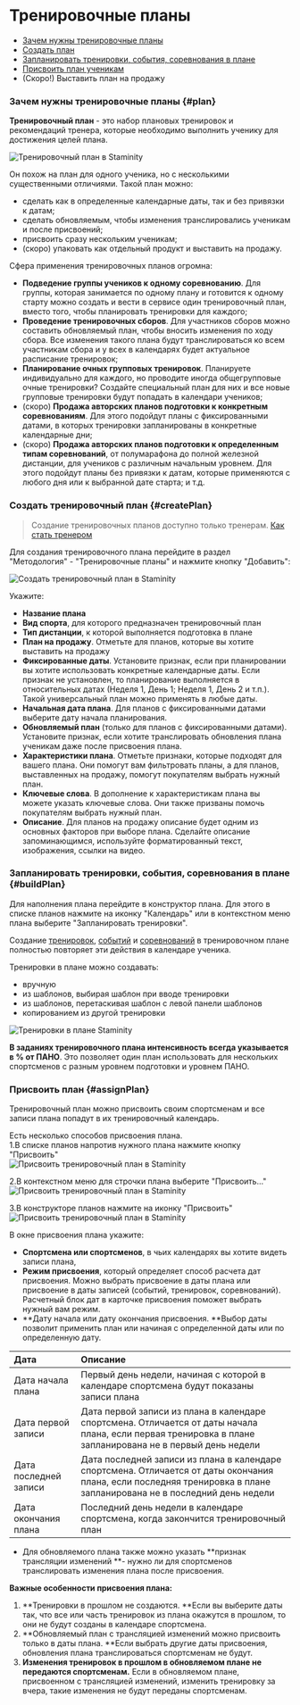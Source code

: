 # Тренировочные планы

* [Зачем нужны тренировочные планы](#plan)
* [Создать план](#createPlan)
* [Запланировать тренировки, события, соревнования в плане](#buildPlan)
* [Присвоить план ученикам](#assignPlan)
* \(Скоро!\) Выставить план на продажу

### Зачем нужны тренировочные планы {#plan}

**Тренировочный план** - это набор плановых тренировок и рекомендаций тренера, которые необходимо выполнить ученику для достижения целей плана.

![Тренировочный план в Staminity](https://content.staminity.com/assets/images/methodology/training-plan-builder.png)

Он похож на план для одного ученика, но с несколькими существенными отличиями. Такой план можно:

* сделать как в определенные календарные даты, так и без привязки к датам;
* сделать обновляемым, чтобы изменения транслировались ученикам и после присвоений;
* присвоить сразу нескольким ученикам;
* \(скоро\) упаковать как отдельный продукт и выставить на продажу.

Сфера применения тренировочных планов огромна:

* **Подведение группы учеников к одному соревнованию**. Для группы, которая занимается по одному плану и готовится к одному старту можно создать и вести в сервисе один тренировочный план, вместо того, чтобы планировать тренировки для каждого;
* **Проведение тренировочных сборов**. Для участников сборов можно составить обновляемый план, чтобы вносить изменения по ходу сбора. Все изменения такого плана будут транслироваться ко всем участникам сбора и у всех в календарях будет актуальное расписание тренировок;
* **Планирование очных групповых тренировок**. Планируете индивидуально для каждого, но проводите иногда общегрупповые очные тренировки? Создайте специальный план для них и все новые групповые тренировки будут попадать в календари учеников;
* \(скоро\) **Продажа авторских планов подготовки к конкретным соревнованиям**. Для этого подойдут планы с фиксированными датами, в которых тренировки запланированы в конкретные календарные дни;
* \(скоро\) **Продажа авторских планов подготовки к определенным типам соревнований**, от полумарафона до полной железной дистанции, для учеников с различным начальным уровнем. Для этого подойдут планы без привязки к датам, которые применяются с любого дня или к выбранной дате старта;
  и т.д.

### Создать тренировочный план {#createPlan}

> Создание тренировочных планов доступно только тренерам. [Как стать тренером](/coaches/coaches-and-club-coaches.md#coach)

Для создания тренировочного плана перейдите в раздел "Методология" - "Тренировочные планы" и нажмите кнопку "Добавить":

![Создать тренировочный план в Staminity](https://content.staminity.com/assets/images/methodology/training-plan-create.png)

Укажите:

* **Название плана**
* **Вид спорта**, для которого предназначен тренировочный план
* **Тип дистанции**, к которой выполняется подготовка в плане
* **План на продажу**. Отметьте для планов, которые вы хотите выставить на продажу
* **Фиксированные даты**. Установите признак, если при планировании вы хотите использовать конкретные календарные даты. Если признак не установлен, то планирование выполняется в относительных датах \(Неделя 1, День 1; Неделя 1, День 2 и т.п.\). Такой универсальный план можно применять в любые даты.
* **Начальная дата плана**. Для планов с фиксированными датами выберите дату начала планирования.
* **Обновляемый план** \(только для планов с фиксированными датами\). Установите признак, если хотите транслировать обновления плана ученикам даже после присвоения плана. 
* **Характеристики плана**. Отметьте признаки, которые подходят для вашего плана. Они помогут вам фильтровать планы, а для планов, выставленных на продажу, помогут покупателям выбрать нужный план.
* **Ключевые слова**. В дополнение к характеристикам плана вы можете указать ключевые слова. Они также призваны помочь покупателям выбрать нужный план.
* **Описание**. Для планов на продажу описание будет одним из основных факторов при выборе плана. Сделайте описание запоминающимся, используйте форматированный текст, изображения, ссылки на видео. 

### Запланировать тренировки, события, соревнования в плане {#buildPlan}

Для наполнения плана перейдите в конструктор плана. Для этого в списке планов нажмите на иконку "Календарь" или в контекстном меню плана выберите "Запланировать тренировки".

Создание [тренировок](/basics/create-plan-activity.md), [событий](/basics/create-record.md) и [соревнований](/basics/competition.md) в тренировочном плане полностью повторяет эти действия в календаре ученика.

Тренировки в плане можно создавать:

* вручную
* из шаблонов, выбирая шаблон при вводе тренировки
* из шаблонов, перетаскивая шаблон с левой панели шаблонов
* копированием из другой тренировки

![Тренировки в плане Staminity](https://content.staminity.com/assets/images/methodology/training-plan-copy-paste.gif)

**В заданиях тренировочного плана интенсивность всегда указывается в % от ПАНО**. Это позволяет один план использовать для нескольких спортсменов с разным уровнем подготовки и уровнем ПАНО.

### Присвоить план {#assignPlan}

Тренировочный план можно присвоить своим спортсменам и все записи плана попадут в их тренировочный календарь.

Есть несколько способов присвоения плана.   
1.В списке планов напротив нужного плана нажмите кнопку "Присвоить"  
![Присвоить тренировочный план в Staminity](https://content.staminity.com/assets/images/methodology/training-plan-assign-from-list.png)

2.В контекстном меню для строчки плана выберите "Присвоить..."   
![Присвоить тренировочный план в Staminity](https://content.staminity.com/assets/images/methodology/training-plan-assign-from-menu.png)

3.В конструкторе планов нажмите на иконку "Присвоить"  
![Присвоить тренировочный план в Staminity](https://content.staminity.com/assets/images/methodology/training-plan-assign-from-builder.gif)

В окне присвоения плана укажите:

* **Спортсмена или спортсменов**, в чьих календарях вы хотите видеть записи плана,
* **Режим присвоения**, который определяет способ расчета дат присвоения. Можно выбрать присвоение в даты плана или присвоение в даты записей \(событий, тренировок, соревнований\). Расчетный блок дат в карточке присвоения поможет выбрать нужный вам режим.
* **Дату начала или дату окончания присвоения. **Выбор даты позволит применить план или начиная с определенной даты или по определенную дату. 

| Дата | Описание |
| :--- | :--- |
| Дата начала плана | Первый день недели, начиная с которой в календаре спортсмена будут показаны записи плана |
| Дата первой записи | Дата первой записи из плана в календаре спортсмена. Отличается от даты начала плана, если первая тренировка в плане запланирована не в первый день недели |
| Дата последней записи | Дата последней записи из плана в календаре спортсмена. Отличается от даты окончания плана, если последняя тренировка в плане запланирована не в последний день недели |
| Дата окончания плана | Последний день недели в календаре спортсмена, когда закончится тренировочный план |

* Для обновляемого плана также можно указать **признак трансляции изменений **- нужно ли для спортсменов транслировать изменения плана после присвоения.



**Важные особенности присвоения плана:**

1. **Тренировки в прошлом не создаются. **Если вы выберите даты так, что все или часть тренировок из плана окажутся в прошлом, то они не будут созданы в календаре спортсмена.
2. **Обновляемый план с трансляцией изменений можно присвоить только в даты плана. **Если выбрать другие даты присвоения, обновления плана транслироваться спортсменам не будут. 
3. **Изменения тренировок в прошлом в обновляемом плане не передаются спортсменам.** Если в обновляемом плане, присвоенном с трансляцией изменений, изменить тренировку за вчера, такие изменения не будут переданы спортсменам.